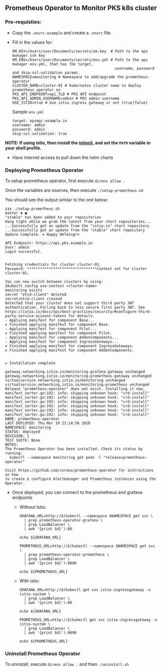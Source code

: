 Prometheus Operator to Monitor PKS k8s cluster
---

### Pre-requisties:

* Copy the `.envrc.example` and create a `.envrc` file.
* Fill in the values for:
  ```
  OM_KEY=/Users/user/Documents/secrets/om.key  # Path to the ops manager ssh key
  OM_ENV=/Users/user/Documents/secrets/env.yml # Path to the ops manager env.yml, that has the target,
                                                 username, password and skip-ssl-validation params.
  NAMESPACE=monitoring # Namespace to add/upgrade the prometheus-operator
  CLUSTER_NAME=cluster-01 # kubernetes cluster name to deploy prometheus operator on
  PKS_API_ENDPOINT=api.TLD # PKS API endpoint
  PKS_API_ADMIN_USERNAME=admin # PKS admin username
  USE_ISTIO=true # Use istio ingress gateway or not (true|false)
  ```

  Sample `env.yml`

  ```
  target: opsmgr.example.io
  username: admin
  password: admin
  skip-ssl-validation: true
  ```

**NOTE: If using istio, then install the [istiocli](https://istio.io/docs/setup/getting-started/#download), and set the `PATH` variable in your shell profile.**

* Have internet access to pull down the helm charts

### Deploying Prometheus Operator

To setup prometheus operator, first execute `direnv allow .`

Once the variables are sources, then execute `./setup-prometheus.sh`

You should see the output similar to the one below:
```
❯❯❯ ./setup-prometheus.sh                                                    master ✱ ◼
"stable" has been added to your repositories
Hang tight while we grab the latest from your chart repositories...
...Successfully got an update from the "istio.io" chart repository
...Successfully got an update from the "stable" chart repository
Update Complete. ⎈ Happy Helming!⎈

API Endpoint: https://api.pks.example.io
User: admin
Login successful.


Fetching credentials for cluster cluster-01.
Password: ********************************Context set for cluster cluster-01.

You can now switch between clusters by using:
$kubectl config use-context <cluster-name>
monitoring exists
secret "etcd-client" deleted
secret/etcd-client created
Detected that your cluster does not support third party JWT authentication. Falling back to less secure first party JWT. See https://istio.io/docs/ops/best-practices/security/#configure-third-party-service-account-tokens for details.
- Applying manifest for component Base...
✔ Finished applying manifest for component Base.
- Applying manifest for component Pilot...
✔ Finished applying manifest for component Pilot.
- Applying manifest for component AddonComponents...
- Applying manifest for component IngressGateways...
✔ Finished applying manifest for component IngressGateways.
✔ Finished applying manifest for component AddonComponents.


✔ Installation complete

gateway.networking.istio.io/monitoring-grafana-gateway unchanged
gateway.networking.istio.io/monitoring-prometheus-gateway unchanged
virtualservice.networking.istio.io/monitoring unchanged
virtualservice.networking.istio.io/monitoring-prometheus unchanged
Release "prometheus-operator" does not exist. Installing it now.
manifest_sorter.go:192: info: skipping unknown hook: "crd-install"
manifest_sorter.go:192: info: skipping unknown hook: "crd-install"
manifest_sorter.go:192: info: skipping unknown hook: "crd-install"
manifest_sorter.go:192: info: skipping unknown hook: "crd-install"
manifest_sorter.go:192: info: skipping unknown hook: "crd-install"
manifest_sorter.go:192: info: skipping unknown hook: "crd-install"
NAME: prometheus-operator
LAST DEPLOYED: Thu Mar 19 21:14:56 2020
NAMESPACE: monitoring
STATUS: deployed
REVISION: 1
TEST SUITE: None
NOTES:
The Prometheus Operator has been installed. Check its status by running:
  kubectl --namespace monitoring get pods -l "release=prometheus-operator"

Visit https://github.com/coreos/prometheus-operator for instructions on how
to create & configure Alertmanager and Prometheus instances using the Operator.
```

* Once deployed, you can connect to the prometheus and grafana endpoints

  - Without Istio:

    ```
    GRAFANA_URL=http://$(kubectl --namespace $NAMESPACE get svc \
      | grep prometheus-operator-grafana \
      | grep LoadBalancer \
      | awk '{print $4}'):80

    echo ${GRAFANA_URL}

    PROMETHEUS_URL=http://$(kubectl --namespace $NAMESPACE get svc \
      | grep prometheus-operator-prometheus \
      | grep LoadBalancer \
      | awk '{print $4}'):9090

    echo ${PROMETHEUS_URL}
    ```

  - With istio:

    ```
    GRAFANA_URL=http://$(kubectl get svc istio-ingressgateway -n istio-system \
      | grep LoadBalancer \
      | awk '{print $4}'):80

    echo ${GRAFANA_URL}

    PROMETHEUS_URL=http://$(kubectl get svc istio-ingressgateway -n istio-system \
      | grep LoadBalancer \
      | awk '{print $4}'):9090

    echo ${PROMETHEUS_URL}
    ```

### Uninstall Prometheus Operator

To uninstall, execute `direnv allow .` and then `./uninstall.sh`
